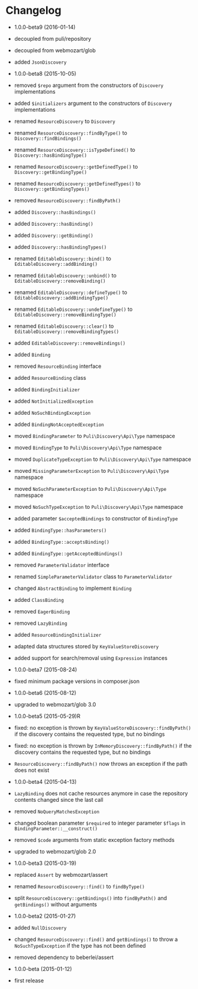 Changelog
=========

* 1.0.0-beta9 (2016-01-14)

 * decoupled from puli/repository
 * decoupled from webmozart/glob
 * added `JsonDiscovery`

* 1.0.0-beta8 (2015-10-05)

 * removed `$repo` argument from the constructors of `Discovery` implementations
 * added `$initializers` argument to the constructors of `Discovery` 
   implementations
 * renamed `ResourceDiscovery` to `Discovery`
 * renamed `ResourceDiscovery::findByType()` to `Discovery::findBindings()`
 * renamed `ResourceDiscovery::isTypeDefined()` to `Discovery::hasBindingType()`
 * renamed `ResourceDiscovery::getDefinedType()` to `Discovery::getBindingType()`
 * renamed `ResourceDiscovery::getDefinedTypes()` to `Discovery::getBindingTypes()`
 * removed `ResourceDiscovery::findByPath()`
 * added `Discovery::hasBindings()`
 * added `Discovery::hasBinding()`
 * added `Discovery::getBinding()`
 * added `Discovery::hasBindingTypes()`
 * renamed `EditableDiscovery::bind()` to `EditableDiscovery::addBinding()`
 * renamed `EditableDiscovery::unbind()` to `EditableDiscovery::removeBinding()`
 * renamed `EditableDiscovery::defineType()` to `EditableDiscovery::addBindingType()`
 * renamed `EditableDiscovery::undefineType()` to `EditableDiscovery::removeBindingType()`
 * renamed `EditableDiscovery::clear()` to `EditableDiscovery::removeBindingTypes()`
 * added `EditableDiscovery::removeBindings()`
 * added `Binding`
 * removed `ResourceBinding` interface
 * added `ResourceBinding` class
 * added `BindingInitializer`
 * added `NotInitializedException`
 * added `NoSuchBindingException`
 * added `BindingNotAcceptedException`
 * moved `BindingParameter` to `Puli\Discovery\Api\Type` namespace
 * moved `BindingType` to `Puli\Discovery\Api\Type` namespace
 * moved `DuplicateTypeException` to `Puli\Discovery\Api\Type` namespace
 * moved `MissingParameterException` to `Puli\Discovery\Api\Type` namespace
 * moved `NoSuchParameterException` to `Puli\Discovery\Api\Type` namespace
 * moved `NoSuchTypeException` to `Puli\Discovery\Api\Type` namespace
 * added parameter `$acceptedBindings` to constructor of `BindingType`
 * added `BindingType::hasParameters()`
 * added `BindingType::acceptsBinding()`
 * added `BindingType::getAcceptedBindings()`
 * removed `ParameterValidator` interface
 * renamed `SimpleParameterValidator` class to `ParameterValidator`
 * changed `AbstractBinding` to implement `Binding`
 * added `ClassBinding`
 * removed `EagerBinding`
 * removed `LazyBinding`
 * added `ResourceBindingInitializer`
 * adapted data structures stored by `KeyValueStoreDiscovery`
 * added support for search/removal using `Expression` instances

* 1.0.0-beta7 (2015-08-24)

 * fixed minimum package versions in composer.json

* 1.0.0-beta6 (2015-08-12)

 * upgraded to webmozart/glob 3.0

* 1.0.0-beta5 (2015-05-29)R

 * fixed: no exception is thrown by `KeyValueStoreDiscovery::findByPath()` if
   the discovery contains the requested type, but no bindings
 * fixed: no exception is thrown by `InMemoryDiscovery::findByPath()` if
   the discovery contains the requested type, but no bindings
 * `ResourceDiscovery::findByPath()` now throws an exception if the path does
   not exist

* 1.0.0-beta4 (2015-04-13)

 * `LazyBinding` does not cache resources anymore in case the repository 
   contents changed since the last call
 * removed `NoQueryMatchesException`
 * changed boolean parameter `$required` to integer parameter `$flags` in
   `BindingParameter::__construct()`
 * removed `$code` arguments from static exception factory methods
 * upgraded to webmozart/glob 2.0

* 1.0.0-beta3 (2015-03-19)

 * replaced `Assert` by webmozart/assert
 * renamed `ResourceDiscovery::find()` to `findByType()`
 * split `ResourceDiscovery::getBindings()` into `findByPath()` and
   `getBindings()` without arguments
 
* 1.0.0-beta2 (2015-01-27)

 * added `NullDiscovery`
 * changed `ResourceDiscovery::find()` and `getBindings()` to throw a
   `NoSuchTypeException` if the type has not been defined
 * removed dependency to beberlei/assert

* 1.0.0-beta (2015-01-12)

 * first release
